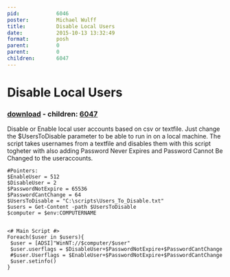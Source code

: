 ```yaml
---
pid:            6046
poster:         Michael Wulff
title:          Disable Local Users
date:           2015-10-13 13:32:49
format:         posh
parent:         0
parent:         0
children:       6047
---
```


# Disable Local Users

### [download](6046.ps1) - children: [6047](6047.md)

Disable or Enable local user accounts based on csv or textfile.
Just change the $UsersToDisable parameter to be able to run in on a local machine.
The script takes usernames from a textfile and disables them with this script togheter with also adding Password Never Expires and Password Cannot Be Changed to the useraccounts.

```posh
#Pointers:
$EnableUser = 512
$DisableUser = 2
$PasswordNotExpire = 65536
$PasswordCantChange = 64
$UsersToDisable = "C:\scripts\Users_To_Disable.txt"
$users = Get-Content -path $UsersToDisable
$computer = $env:COMPUTERNAME


<# Main Script #>
Foreach($user in $users){
 $user = [ADSI]"WinNT://$computer/$user"
 $user.userflags = $DisableUser+$PasswordNotExpire+$PasswordCantChange
 #$user.Userflags = $EnableUser+$PasswordNotExpire+$PasswordCantChange
 $user.setinfo()
}
```
